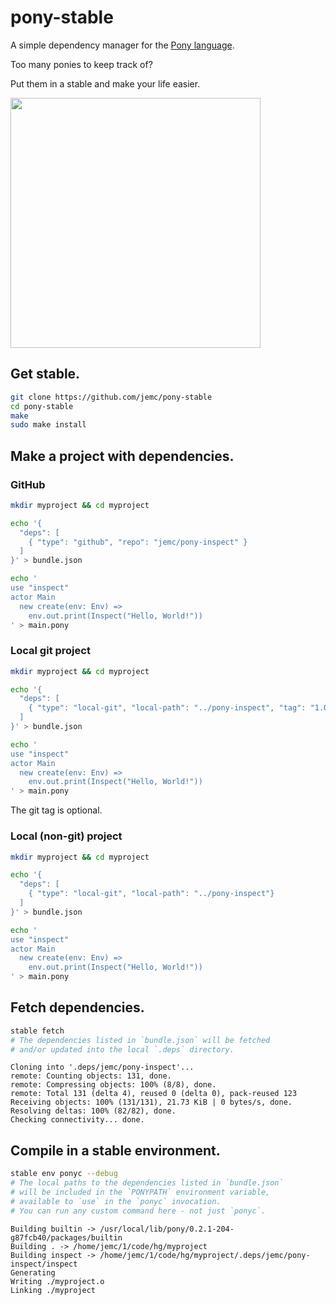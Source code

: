# pony-stable

A simple dependency manager for the [Pony language](http://www.ponylang.org/).

Too many ponies to keep track of?

Put them in a stable and make your life easier.

<a href="https://openclipart.org/detail/11509/rpg-map-symbols-stables"><img src="https://openclipart.org/download/11509/nicubunu-RPG-map-symbols-Stables.svg" width="400px" /></a>

## Get stable.

```bash
git clone https://github.com/jemc/pony-stable
cd pony-stable
make
sudo make install
```

## Make a project with dependencies.

### GitHub

```bash
mkdir myproject && cd myproject

echo '{
  "deps": [
    { "type": "github", "repo": "jemc/pony-inspect" }
  ]
}' > bundle.json

echo '
use "inspect"
actor Main
  new create(env: Env) =>
    env.out.print(Inspect("Hello, World!"))
' > main.pony
```

### Local git project

```bash
mkdir myproject && cd myproject

echo '{
  "deps": [
    { "type": "local-git", "local-path": "../pony-inspect", "tag": "1.0.2"}
  ]
}' > bundle.json

echo '
use "inspect"
actor Main
  new create(env: Env) =>
    env.out.print(Inspect("Hello, World!"))
' > main.pony
```

The git tag is optional.

### Local (non-git) project

```bash
mkdir myproject && cd myproject

echo '{
  "deps": [
    { "type": "local-git", "local-path": "../pony-inspect"}
  ]
}' > bundle.json

echo '
use "inspect"
actor Main
  new create(env: Env) =>
    env.out.print(Inspect("Hello, World!"))
' > main.pony
```

## Fetch dependencies.

```bash
stable fetch
# The dependencies listed in `bundle.json` will be fetched
# and/or updated into the local `.deps` directory.
```
```
Cloning into '.deps/jemc/pony-inspect'...
remote: Counting objects: 131, done.
remote: Compressing objects: 100% (8/8), done.
remote: Total 131 (delta 4), reused 0 (delta 0), pack-reused 123
Receiving objects: 100% (131/131), 21.73 KiB | 0 bytes/s, done.
Resolving deltas: 100% (82/82), done.
Checking connectivity... done.
```

## Compile in a stable environment.

```bash
stable env ponyc --debug
# The local paths to the dependencies listed in `bundle.json`
# will be included in the `PONYPATH` environment variable,
# available to `use` in the `ponyc` invocation.
# You can run any custom command here - not just `ponyc`.
```
```
Building builtin -> /usr/local/lib/pony/0.2.1-204-g87fcb40/packages/builtin
Building . -> /home/jemc/1/code/hg/myproject
Building inspect -> /home/jemc/1/code/hg/myproject/.deps/jemc/pony-inspect/inspect
Generating
Writing ./myproject.o
Linking ./myproject
```

